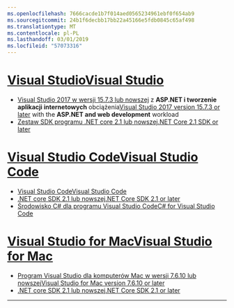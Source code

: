 ```yaml
---
ms.openlocfilehash: 7666cacde1b7f014aed0565234961ebf0f654ab9
ms.sourcegitcommit: 24b1f6decbb17bb22a45166e5fdb0845c65af498
ms.translationtype: MT
ms.contentlocale: pl-PL
ms.lasthandoff: 03/01/2019
ms.locfileid: "57073316"
---
```

# <a name="visual-studiotabvisual-studio"></a>[<span data-ttu-id="97614-101">Visual Studio</span><span class="sxs-lookup"><span data-stu-id="97614-101">Visual Studio</span></span>](#tab/visual-studio)

* <span data-ttu-id="97614-102">[Visual Studio 2017 w wersji 15.7.3 lub nowszej](https://www.visualstudio.com/downloads/?utm_medium=microsoft&utm_source=docs.microsoft.com&utm_campaign=button+cta&utm_content=download+vs2017) z **ASP.NET i tworzenie aplikacji internetowych** obciążenia</span><span class="sxs-lookup"><span data-stu-id="97614-102">[Visual Studio 2017 version 15.7.3 or later](https://www.visualstudio.com/downloads/?utm_medium=microsoft&utm_source=docs.microsoft.com&utm_campaign=button+cta&utm_content=download+vs2017) with the **ASP.NET and web development** workload</span></span>
* [<span data-ttu-id="97614-103">Zestaw SDK programu .NET core 2.1 lub nowszej</span><span class="sxs-lookup"><span data-stu-id="97614-103">.NET Core 2.1 SDK or later</span></span>](https://www.microsoft.com/net/download/windows)

# <a name="visual-studio-codetabvisual-studio-code"></a>[<span data-ttu-id="97614-104">Visual Studio Code</span><span class="sxs-lookup"><span data-stu-id="97614-104">Visual Studio Code</span></span>](#tab/visual-studio-code)

* [<span data-ttu-id="97614-105">Visual Studio Code</span><span class="sxs-lookup"><span data-stu-id="97614-105">Visual Studio Code</span></span>](https://code.visualstudio.com/download)
* [<span data-ttu-id="97614-106">.NET core SDK 2.1 lub nowszej</span><span class="sxs-lookup"><span data-stu-id="97614-106">.NET Core SDK 2.1 or later</span></span>](https://www.microsoft.com/net/download/all)
* [<span data-ttu-id="97614-107">Środowisko C# dla programu Visual Studio Code</span><span class="sxs-lookup"><span data-stu-id="97614-107">C# for Visual Studio Code</span></span>](https://marketplace.visualstudio.com/items?itemName=ms-vscode.csharp)

# <a name="visual-studio-for-mactabvisual-studio-mac"></a>[<span data-ttu-id="97614-108">Visual Studio for Mac</span><span class="sxs-lookup"><span data-stu-id="97614-108">Visual Studio for Mac</span></span>](#tab/visual-studio-mac)

* [<span data-ttu-id="97614-109">Program Visual Studio dla komputerów Mac w wersji 7.6.10 lub nowszej</span><span class="sxs-lookup"><span data-stu-id="97614-109">Visual Studio for Mac version 7.6.10 or later</span></span>](https://www.visualstudio.com/downloads/)
* [<span data-ttu-id="97614-110">.NET core SDK 2.1 lub nowszej</span><span class="sxs-lookup"><span data-stu-id="97614-110">.NET Core SDK 2.1 or later</span></span>](https://www.microsoft.com/net/download/all)

---